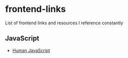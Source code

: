 # frontend-links
List of frontend links and resources I reference constantly

## JavaScript
* [Human JavaScript](http://read.humanjavascript.com/)
